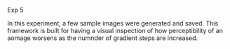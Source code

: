 Exp 5

In this experiment, a few sample images were generated and saved. This framework is built for having a visual inspection of how perceptibility of an aomage worsens as the numnder of gradient steps are increased.
